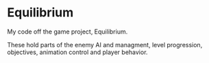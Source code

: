 # Equilibrium
My code off the game project, Equilibrium.

These hold parts of the enemy AI and managment, level progression, objectives, animation control and player behavior.
